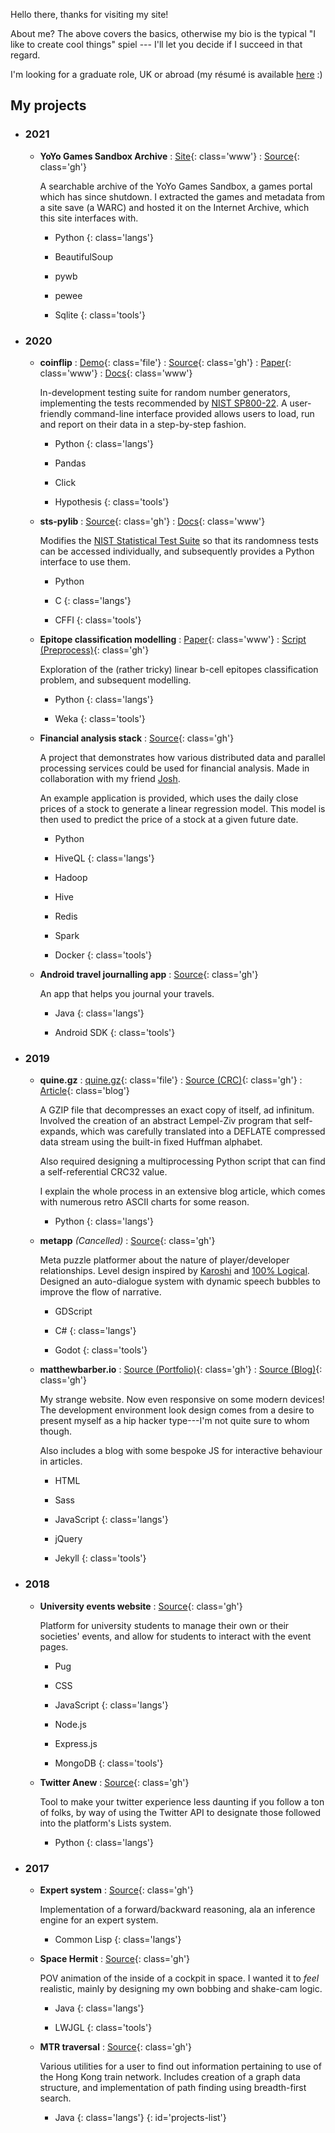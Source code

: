 Hello there, thanks for visiting my site!

About me? The above covers the basics, otherwise my bio is the typical "I like
to create cool things" spiel --- I'll let you decide if I succeed in that
regard.

I'm looking for a graduate role, UK or abroad  (my résumé is available [here](https://raw.githubusercontent.com/Honno/curriculum-vitae/main/matthew-barber-cv.pdf) :)

## My projects

* ### 2021
  * **YoYo Games Sandbox Archive**
    : [Site](https://www.yygarchive.org/){: class='www'}
    : [Source](https://github.com/Honno/yyg-sandbox-search){: class='gh'}
    
    A searchable archive of the YoYo Games Sandbox,
    a games portal which has since shutdown.
    I extracted the games and metadata from a site save (a WARC)
    and hosted it on the Internet Archive,
    which this site interfaces with.

    * Python
    {: class='langs'}
    
    * BeautifulSoup
    * pywb
    * pewee
    * Sqlite
    {: class='tools'}


* ### 2020
  * **coinflip**
    : [Demo](https://www.youtube.com/watch?v=0xrWG3Ki9Z8){: class='file'}
    : [Source](https://github.com/Honno/coinflip){: class='gh'}
    : [Paper](https://raw.githubusercontent.com/Honno/coinflip/report/report.pdf){: class='www'}
    : [Docs](https://coinflip.readthedocs.io/en/latest/){: class='www'}

    In-development testing suite for random number generators, implementing the
    tests recommended by [NIST SP800-22](https://github.com/Honno/rngtest/blob/master/SP800-22.pdf). 
    A user-friendly command-line interface provided allows users to load, run
    and report on their data in a step-by-step fashion.
    
    * Python
    {: class='langs'}
    
    * Pandas
    * Click
    * Hypothesis
    {: class='tools'}
    
  * **sts-pylib**
    : [Source](https://github.com/Honno/sts-pylib){: class='gh'}
    : [Docs](https://sts-pylib.readthedocs.io/en/latest/){: class='www'}
    
    Modifies the [NIST Statistical Test Suite](https://csrc.nist.gov/Projects/Random-Bit-Generation/Documentation-and-Software)
    so that its randomness tests can be accessed individually,
    and subsequently provides a Python interface to use them.
    
    * Python
    * C
    {: class='langs'}
    
    * CFFI
    {: class='tools'}
  
  * **Epitope classification modelling**
    : [Paper](https://raw.githubusercontent.com/Honno/epitope-classification/master/report.pdf){: class='www'}
    : [Script (Preprocess)](https://github.com/Honno/epitope-classification/blob/master/preprocess/preprocess_data.py){: class='gh'}

    Exploration of the (rather tricky) linear b-cell epitopes classification problem, and
    subsequent modelling.
    
    * Python
    {: class='langs'}
    
    * Weka
    {: class='tools'}

  * **Financial analysis stack**
    : [Source](https://github.com/Joshgallagher/financial-analysis-stack){: class='gh'}
    
    A project that demonstrates how various distributed data and parallel
    processing services could be used for financial analysis. Made in
    collaboration with my friend [Josh](https://www.joshuagallagher.io/).

    An example application is provided, which uses the daily close prices of a
    stock to generate a linear regression model. This model is then used to
    predict the price of a stock at a given future date.
    
    * Python
    * HiveQL
    {: class='langs'}
    
    * Hadoop
    * Hive
    * Redis
    * Spark
    * Docker
    {: class='tools'}

  * **Android travel journalling app**
    : [Source](https://github.com/Honno/travel-app){: class='gh'}
    
    An app that helps you journal your travels.
    
    * Java
    {: class='langs'}
    
    * Android SDK
    {: class='tools'}



* ### 2019
  * **quine.gz**
    : [quine.gz](https://blog.matthewbarber.io/downloads/quine.gz){: class='file'}
    : [Source (CRC)](https://gist.github.com/Honno/4e6e4790e14c43bf5d6fa822fb56b6ea){: class='gh'}
    : [Article](https://blog.matthewbarber.io/2019/07/22/how-to-make-compressed-file-quines.html){: class='blog'}

    A GZIP file that decompresses an exact copy of itself, ad infinitum. Involved
    the creation of an abstract Lempel-Ziv program that self-expands, which was
    carefully translated into a DEFLATE compressed data stream using the built-in
    fixed Huffman alphabet.

    Also required designing a multiprocessing Python script that can find a
    self-referential CRC32 value.

    I explain the whole process in an extensive blog article, which comes with
    numerous retro ASCII charts for some reason.

    * Python
    {: class='langs'}

  * **metapp** *(Cancelled)*
    : [Source](https://github.com/Honno/metapp){: class='gh'}

    Meta puzzle platformer about the nature of player/developer relationships.
    Level design inspired by [Karoshi](https://www.karoshigame.com/) and
    [100% Logical](https://gamejolt.com/games/100-logical/1268). Designed an
    auto-dialogue system with dynamic speech bubbles to improve the flow of
    narrative.

    * GDScript
    * C#
    {: class='langs'}

    * Godot
    {: class='tools'}

  * **matthewbarber.io**
    : [Source (Portfolio)](https://github.com/Honno/Honno.github.io){: class='gh'}
    : [Source (Blog)](https://github.com/Honno/blog){: class='gh'}

    My strange website. Now even responsive on some modern devices! The development
    environment look design comes from a desire to present myself as a hip hacker
    type---I'm not quite sure to whom though.

    Also includes a blog with some bespoke JS for interactive behaviour in
    articles.

    * HTML
    * Sass
    * JavaScript
    {: class='langs'}

    * jQuery
    * Jekyll
    {: class='tools'}

* ### 2018
  * **University events website**
    : [Source](https://github.com/Honno/events-site){: class='gh'}

    Platform for university students to manage their own or their societies'
    events, and allow for students to interact with the event pages.

    * Pug
    * CSS
    * JavaScript
    {: class='langs'}

    * Node.js
    * Express.js
    * MongoDB
    {: class='tools'}

  * **Twitter Anew**
    : [Source](https://github.com/Honno/twitter-anew){: class='gh'}

    Tool to make your twitter experience less daunting if you follow a ton of
    folks, by way of using the Twitter API to designate those followed into the
    platform's Lists system.

    * Python
    {: class='langs'}

* ### 2017
  * **Expert system** 
    : [Source](https://gist.github.com/Honno/b733f151b71116631660ac4c85947289){: class='gh'}

    Implementation of a forward/backward reasoning, ala an inference engine for an
    expert system.

    * Common Lisp
    {: class='langs'}

  * **Space Hermit**
    : [Source](https://github.com/Honno/space-hermit){: class='gh'}

    POV animation of the inside of a cockpit in space. I wanted it to *feel*
    realistic, mainly by designing my own bobbing and shake-cam logic.

    * Java
    {: class='langs'}

    * LWJGL
    {: class='tools'}

  * **MTR traversal**
    : [Source](https://github.com/Honno/mtr-traversal){: class='gh'}

    Various utilities for a user to find out information pertaining to use of the
    Hong Kong train network. Includes creation of a graph data structure, and
    implementation of path finding using breadth-first search.

    * Java
    {: class='langs'}
{: id='projects-list'}

